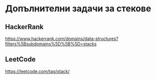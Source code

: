 # Допълнителни задачи за стекове

## HackerRank

https://www.hackerrank.com/domains/data-structures?filters%5Bsubdomains%5D%5B%5D=stacks

## LeetCode

https://leetcode.com/tag/stack/

